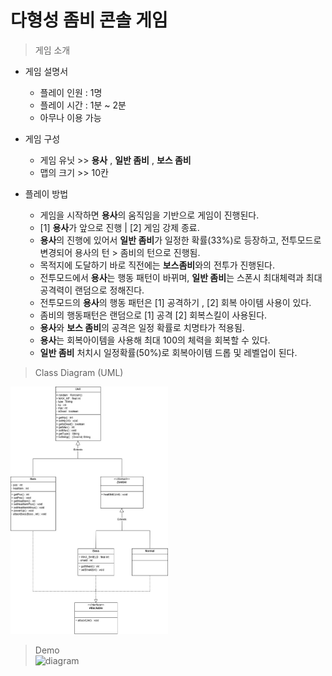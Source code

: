# 다형성 좀비 콘솔 게임

> 게임 소개

* 게임 설명서
  * 플레이 인원 : 1명
  * 플레이 시간 : 1분 ~ 2분
  * 아무나 이용 가능

* 게임 구성
    * 게임 유닛 >> **용사** , **일반 좀비** , **보스 좀비**
    * 맵의 크기 >> 10칸

* 플레이 방법
  * 게임을 시작하면 **용사**의 움직임을 기반으로 게임이 진행된다.
  * [1] **용사**가 앞으로 진행 | [2] 게임 강제 종료.
  * **용사**의 진행에 있어서 **일반 좀비**가 일정한 확률(33%)로 등장하고, 전투모드로 변경되어 용사의 턴 > 좀비의 턴으로 진행됨.
  * 목적지에 도달하기 바로 직전에는 **보스좀비**와의 전투가 진행된다.
  * 전투모드에서 **용사**는 행동 패턴이 바뀌며, **일반 좀비**는 스폰시 최대체력과 최대공격력이 랜덤으로 정해진다.
  * 전투모드의 **용사**의 행동 패턴은 [1] 공격하기 , [2] 회복 아이템 사용이 있다.
  * 좀비의 행동패턴은 랜덤으로 [1] 공격 [2] 회복스킬이 사용된다.
  * **용사**와 **보스 좀비**의 공격은 일정 확률로 치명타가 적용됨.
  * **용사**는 회복아이템을 사용해 최대 100의 체력을 회복할 수 있다.
  * **일반 좀비** 처치시 일정확률(50%)로 회복아이템 드롭 및 레벨업이 된다.

> Class Diagram (UML) <br>
<img width="50%" src="https://github.com/iconew123/Zombie/blob/master/images/ZombieGame.jpg"/>

> Demo <br>
![diagram]() 
